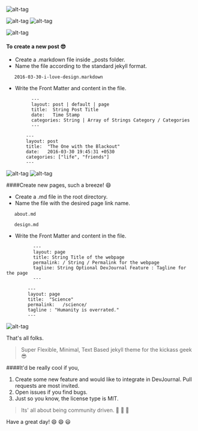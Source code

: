 ![alt-tag](https://farm8.staticflickr.com/7062/26385542743_1c7e6b8d9e_o.png) 

![alt-tag](https://farm8.staticflickr.com/7320/26385629583_eac6861c48_o.png)
![alt-tag](https://farm8.staticflickr.com/7300/26895705412_d6365b9a14_o.png)

![alt-tag](https://farm8.staticflickr.com/7370/26956762406_cbfa7a2139_o.png)

#### To create a new post :sunglasses:

- Create a .markdown file inside _posts folder.
- Name the file according to the standard jekyll format.
```
   2016-03-30-i-love-design.markdown
```
- Write the Front Matter and content in the file.
    ```
          ---
          layout: post | default | page
          title:  String Post Title
          date:   Time Stamp
          categories: String | Array of Strings Category / Categories 
          ---
    ```
    
    ```
        ---
        layout: post
        title:  "The One with the Blackout"
        date:   2016-03-30 19:45:31 +0530
        categories: ["life", "friends"]
        ---
    ```  


![alt-tag](https://farm8.staticflickr.com/7660/26895189602_170af0a783_o.png)
![alt-tag](https://farm8.staticflickr.com/7594/26385450183_37116c6d32_o.png)


####Create new pages, such a breeze! :smile:
- Create a .md file in the root directory.
- Name the file with the desired page link name.
```
   about.md
```
```
   design.md
```
- Write the Front Matter and content in the file.
```
          ---
          layout: page
          title: String Title of the webpage
          permalink: / String / Permalink for the webpage
          tagline: String Optional DevJournal Feature : Tagline for the page
          ---
```      
```
        ---
        layout: page
        title:  "Science"
        permalink:   /science/
        tagline : "Humanity is overrated."
        ---
```      

![alt-tag](https://farm8.staticflickr.com/7124/26895188812_65218d8652_o.png)


That's all folks.

>Super Flexible, Minimal, Text Based jekyll theme for the kickass geek :sunglasses:

####It'd be really cool if you,<br>
1.  Create some new feature and would like to integrate in DevJournal. Pull requests are most invited.
2.  Open issues if you find bugs.
3.  Just so you know, the license type is MIT.


>Its' all about being community driven.  :bus: :bus: :dash:

Have a great day!  :smile: :smile: :smiley:


